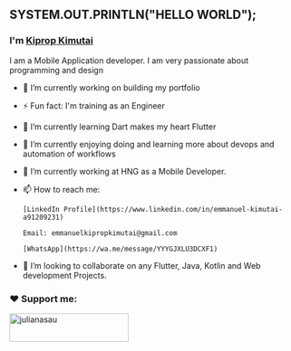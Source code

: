 ## SYSTEM.OUT.PRINTLN("HELLO WORLD");
### I'm [Kiprop Kimutai](https://github.com/STARKthegreat)
 
  I am a Mobile Application developer. I am very passionate about programming and design
  - 🔭 I’m currently working on building my portfolio
  - ⚡ Fun fact: I'm training as an Engineer
  - 🌱 I’m currently learning Dart makes my heart Flutter 
  - 🌱 I’m currently enjoying doing and learning more about devops and automation of workflows
  - 🔭 I’m currently working at HNG as a Mobile Developer. 
  - 📫 How to reach me:  

        [LinkedIn Profile](https://www.linkedin.com/in/emmanuel-kimutai-a91209231)

        Email: emmanuelkipropkimutai@gmail.com

        [WhatsApp](https://wa.me/message/YYYGJXLU3DCXF1)

  - 👯 I’m looking to collaborate on any Flutter, Java, Kotlin and Web development Projects. 


<h3 align="left">❤ Support me:</h3>
<p><a href="https://www.buymeacoffee.com/STARKthegreat"> <img align="left" src="https://cdn.buymeacoffee.com/buttons/v2/default-yellow.png" height="50" width="210" alt="julianasau" /></a></p><br><br>

  
